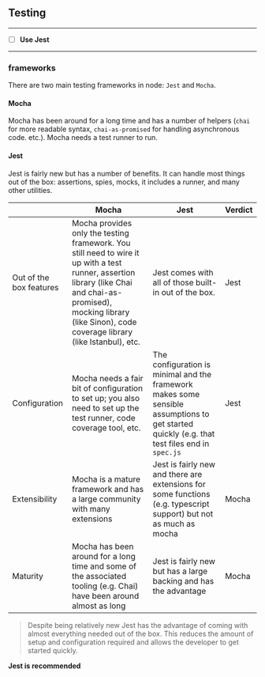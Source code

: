 ## Testing

------
- [ ] **Use Jest**
------

### frameworks
There are two main testing frameworks in node: `Jest` and `Mocha`.

#### Mocha
Mocha has been around for a long time and has a number of helpers (`chai` for more readable syntax, `chai-as-promised` for handling asynchronous code. etc.). Mocha needs a test runner to run.

#### Jest
Jest is fairly new but has a number of benefits. It can handle most things out of the box: assertions, spies, mocks, it includes a runner, and many other utilities.

|                         | Mocha                                                                                                                                                                                                                     | Jest                                                                                                                                         | Verdict |
| ----------------------- | ------------------------------------------------------------------------------------------------------------------------------------------------------------------------------------------------------------------------- | -------------------------------------------------------------------------------------------------------------------------------------------- | ------- |
| Out of the box features | Mocha provides only the testing framework. You still need to wire it up with a test runner, assertion library (like Chai and chai-as-promised), mocking library (like Sinon), code coverage library (like Istanbul), etc. | Jest comes with all of those built-in out of the box.                                                                                        | Jest    |
| Configuration           | Mocha needs a fair bit of configuration to set up; you also need to set up the test runner, code coverage tool, etc.                                                                                                      | The configuration is minimal and the framework makes some sensible assumptions to get started quickly (e.g. that test files end in `spec.js` | Jest    |
| Extensibility           | Mocha is a mature framework and has a large community with many extensions                                                                                                                                                | Jest is fairly new and there are extensions for some functions (e.g. typescript support) but not as much as mocha                            | Mocha   |
| Maturity                | Mocha has been around for a long time and some of the associated tooling (e.g. Chai) have been around almost as long                                                                                                      | Jest is fairly new but has a large backing and has the advantage                                                                             | Mocha   |

> Despite being relatively new Jest has the advantage of coming with almost everything needed out of the box. This reduces the amount of setup and configuration required and allows the developer to get started quickly.

**Jest is recommended**
